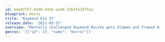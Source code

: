 ```yaml
---
id: b4e82f5f-0599-43a5-ac69-25b5fb19f51a
blueprint: movie
title: 'Raymond Did It'
release_date: '2011-03-27'
overview: "Mentally challenged Raymond Rourke gets blamed and framed by several kids after they accidentally kill his younger brother Bryce. Six years later, Raymond escapes from the state mental hospital he's been locked up in so he can exact a harsh revenge on the folks who killed his brother and set him up."
genres: '[{"id": 27, "name": "Horror"}]'
---
```

